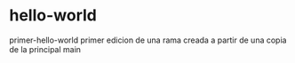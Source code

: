 # hello-world
primer-hello-world
primer edicion de una rama creada a partir de una copia de la principal main
